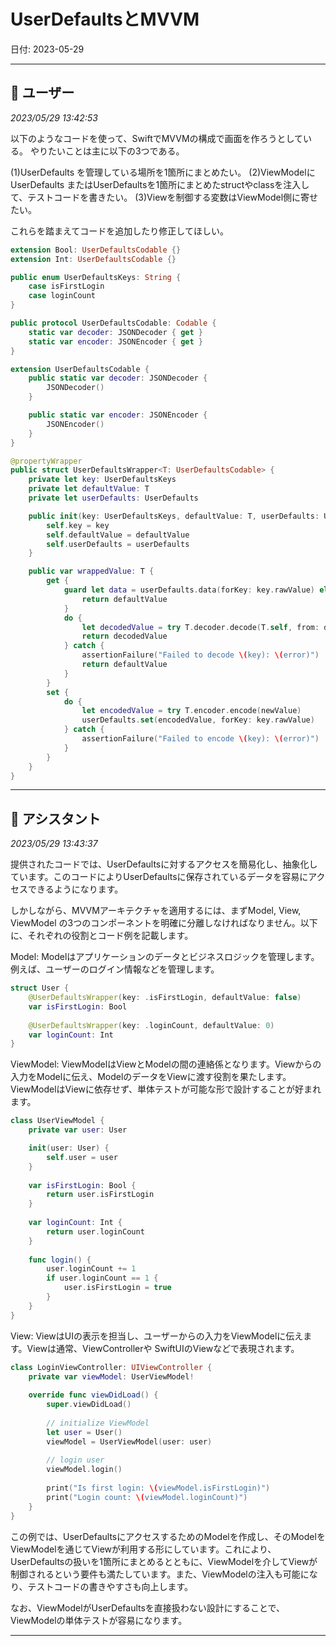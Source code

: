 # UserDefaultsとMVVM

日付: 2023-05-29

---

## 👤 ユーザー
*2023/05/29 13:42:53*

以下のようなコードを使って、SwiftでMVVMの構成で画面を作ろうとしている。
やりたいことは主に以下の3つである。

(1)UserDefaults を管理している場所を1箇所にまとめたい。
(2)ViewModelにUserDefaults またはUserDefaultsを1箇所にまとめたstructやclassを注入して、テストコードを書きたい。
(3)Viewを制御する変数はViewModel側に寄せたい。

これらを踏まえてコードを追加したり修正してほしい。
```swift
extension Bool: UserDefaultsCodable {}
extension Int: UserDefaultsCodable {}

public enum UserDefaultsKeys: String {
    case isFirstLogin
    case loginCount
}

public protocol UserDefaultsCodable: Codable {
    static var decoder: JSONDecoder { get }
    static var encoder: JSONEncoder { get }
}

extension UserDefaultsCodable {
    public static var decoder: JSONDecoder {
        JSONDecoder()
    }

    public static var encoder: JSONEncoder {
        JSONEncoder()
    }
}

@propertyWrapper
public struct UserDefaultsWrapper<T: UserDefaultsCodable> {
    private let key: UserDefaultsKeys
    private let defaultValue: T
    private let userDefaults: UserDefaults

    public init(key: UserDefaultsKeys, defaultValue: T, userDefaults: UserDefaults = .standard) {
        self.key = key
        self.defaultValue = defaultValue
        self.userDefaults = userDefaults
    }

    public var wrappedValue: T {
        get {
            guard let data = userDefaults.data(forKey: key.rawValue) else {
                return defaultValue
            }
            do {
                let decodedValue = try T.decoder.decode(T.self, from: data)
                return decodedValue
            } catch {
                assertionFailure("Failed to decode \(key): \(error)")
                return defaultValue
            }
        }
        set {
            do {
                let encodedValue = try T.encoder.encode(newValue)
                userDefaults.set(encodedValue, forKey: key.rawValue)
            } catch {
                assertionFailure("Failed to encode \(key): \(error)")
            }
        }
    }
}

```

---

## 🤖 アシスタント
*2023/05/29 13:43:37*

提供されたコードでは、UserDefaultsに対するアクセスを簡易化し、抽象化しています。このコードによりUserDefaultsに保存されているデータを容易にアクセスできるようになります。

しかしながら、MVVMアーキテクチャを適用するには、まずModel, View, ViewModel の3つのコンポーネントを明確に分離しなければなりません。以下に、それぞれの役割とコード例を記載します。

Model:
Modelはアプリケーションのデータとビジネスロジックを管理します。例えば、ユーザーのログイン情報などを管理します。

```swift
struct User {
    @UserDefaultsWrapper(key: .isFirstLogin, defaultValue: false)
    var isFirstLogin: Bool
    
    @UserDefaultsWrapper(key: .loginCount, defaultValue: 0)
    var loginCount: Int
}
```

ViewModel:
ViewModelはViewとModelの間の連絡係となります。Viewからの入力をModelに伝え、ModelのデータをViewに渡す役割を果たします。ViewModelはViewに依存せず、単体テストが可能な形で設計することが好まれます。

```swift
class UserViewModel {
    private var user: User

    init(user: User) {
        self.user = user
    }
    
    var isFirstLogin: Bool {
        return user.isFirstLogin
    }
    
    var loginCount: Int {
        return user.loginCount
    }
    
    func login() {
        user.loginCount += 1
        if user.loginCount == 1 {
            user.isFirstLogin = true
        }
    }
}
```

View:
ViewはUIの表示を担当し、ユーザーからの入力をViewModelに伝えます。Viewは通常、ViewControllerや SwiftUIのViewなどで表現されます。

```swift
class LoginViewController: UIViewController {
    private var viewModel: UserViewModel!
    
    override func viewDidLoad() {
        super.viewDidLoad()
        
        // initialize ViewModel
        let user = User()
        viewModel = UserViewModel(user: user)
        
        // login user
        viewModel.login()
        
        print("Is first login: \(viewModel.isFirstLogin)")
        print("Login count: \(viewModel.loginCount)")
    }
}
```

この例では、UserDefaultsにアクセスするためのModelを作成し、そのModelをViewModelを通じてViewが利用する形にしています。これにより、UserDefaultsの扱いを1箇所にまとめるとともに、ViewModelを介してViewが制御されるという要件も満たしています。また、ViewModelの注入も可能になり、テストコードの書きやすさも向上します。

なお、ViewModelがUserDefaultsを直接扱わない設計にすることで、ViewModelの単体テストが容易になります。

---
